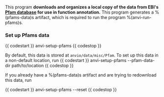 This program **downloads and organizes a local copy of the data from EBI's [Pfam database](https://pfam.xfam.org/) for use in function annotation.** This program generates a %(pfams-data)s artifact, which is required to run the program %(anvi-run-pfams)s. 

### Set up Pfams data
{{ codestart }}
anvi-setup-pfams 
{{ codestop }}

By default, this data is stored at `anvio/data/misc/Pfam`. To set up this data in a non-default location, run 
{{ codestart }}
anvi-setup-pfams --pfam-data-dir path/to/location
{{ codestop }}

If you already have a %(pfams-data)s artifact and are trying to redownload this data, run 

{{ codestart }}
anvi-setup-pfams --reset
{{ codestop }}
